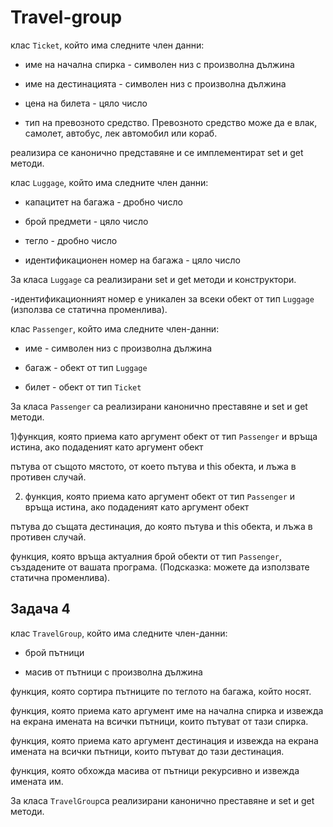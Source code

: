 # Travel-group

клас ```Ticket```, който има следните член данни:

- име на начална спирка - символен низ с произволна дължина

- име на дестинацията - символен низ с произволна дължина

- цена на билета - цяло число

- тип на превозното средствo. Превозното средствo може да е влак, самолет, автобус, лек автомобил или кораб.

реализира се канонично представяне и  се имплементират set и get методи.



клас ```Luggage```, който има следните член данни:

- капацитет на багажа - дробно число

- брой предмети - цяло число

- тегло - дробно число

- идентификационен номер на багажа - цяло число

За класа ```Luggage``` са реализирани set и get методи и конструктори.


-идентификационният номер е уникален за всеки обект от тип ```Luggage``` (използва се статична променлива).


клас ```Passenger```, който има следните член-данни:

- име - символен низ с произволна дължина

- багаж - обект от тип ```Luggage```

- билет - обект от тип ```Ticket```



За класа ```Passenger``` са реализирани канонично преставяне и set и get методи.

1)функция, която приема като аргумент обект от тип ```Passenger``` и връща истина, ако подаденият като аргумент обект

пътува от същото мястото, от което пътува и this обекта, и лъжа в противен случай. 

2) функция, която приема като аргумент обект от тип ```Passenger``` и връща истина, ако подаденият като аргумент обект

пътува до същата дестинация, до която пътува и this обекта, и лъжа в противен случай.


функция, която връща актуалния брой обекти от тип ```Passenger```, създадените от вашата програма. (Подсказка: можете да използвате статична променлива).



## Задача 4

клас ```TravelGroup```, който има следните член-данни:

- брой пътници

- масив от пътници с произволна дължина

 функция, която сортира пътниците по теглото на багажа, който носят.

 функция, която приема като аргумент име на начална спирка и извежда на екрана имената на всички пътници, които пътуват от тази спирка.

 функция, която приема като аргумент дестинация и извежда на екрана имената на всички пътници, които пътуват до тази дестинация.

 функция, която обхожда масива от пътници рекурсивно и извежда имената им.

За класа ```TravelGroup```са реализирани канонично преставяне и set и get методи.



